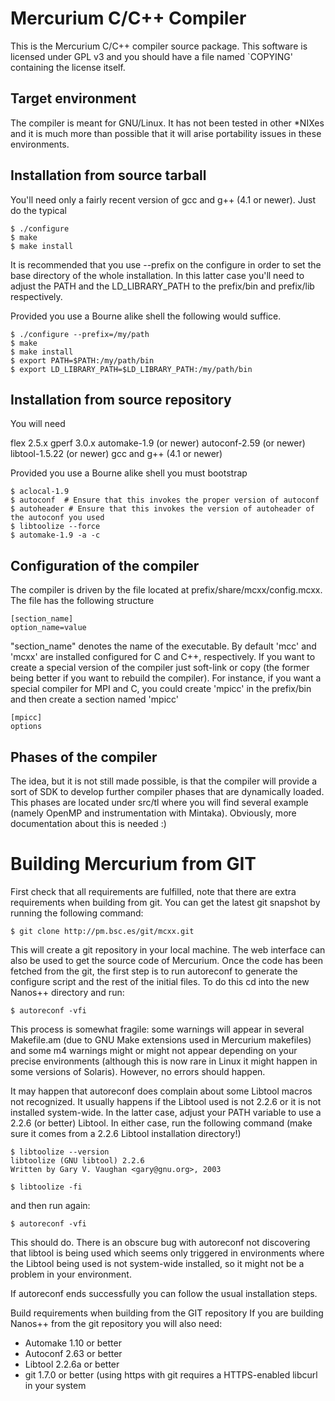 Mercurium C/C++ Compiler
========================

This is the Mercurium C/C++ compiler source package. 
This software is licensed under GPL v3 and you
should have a file named `COPYING' containing the license itself.

## Target environment

The compiler is meant for GNU/Linux. It has not been tested in other *NIXes and
it is much more than possible that it will arise portability issues in these
environments.

## Installation from source tarball

You'll need only a fairly recent version of gcc and g++ (4.1 or newer). Just do the typical

    $ ./configure
    $ make
    $ make install

It is recommended that you use --prefix on the configure in order to set the base directory
of the whole installation. In this latter case you'll need to adjust the PATH and the LD_LIBRARY_PATH
to the prefix/bin and prefix/lib respectively. 

Provided you use a Bourne alike shell the following would suffice.

    $ ./configure --prefix=/my/path
    $ make
    $ make install
    $ export PATH=$PATH:/my/path/bin
    $ export LD_LIBRARY_PATH=$LD_LIBRARY_PATH:/my/path/bin

## Installation from source repository

You will need

  flex 2.5.x
  gperf 3.0.x
  automake-1.9 (or newer)
  autoconf-2.59 (or newer)
  libtool-1.5.22 (or newer)
  gcc and g++ (4.1 or newer)

Provided you use a Bourne alike shell you must bootstrap

    $ aclocal-1.9
    $ autoconf  # Ensure that this invokes the proper version of autoconf
    $ autoheader # Ensure that this invokes the version of autoheader of the autoconf you used
    $ libtoolize --force
    $ automake-1.9 -a -c

## Configuration of the compiler

The compiler is driven by the file located at prefix/share/mcxx/config.mcxx. The file has
the following structure

    [section_name]
    option_name=value

"section_name" denotes the name of the executable. By default 'mcc' and 'mcxx' are
installed configured for C and C++, respectively. If you want to create a
special version of the compiler just soft-link or copy (the former being
better if you want to rebuild the compiler). For instance, if you want
a special compiler for MPI and C, you could create 'mpicc' in the prefix/bin
and then create a section named 'mpicc'

    [mpicc]
    options

## Phases of the compiler

The idea, but it is not still made possible, is that the compiler will provide a sort of SDK
to develop further compiler phases that are dynamically loaded. This phases are located under
src/tl where you will find several example (namely OpenMP and instrumentation with Mintaka).
Obviously, more documentation about this is needed :)


Building Mercurium from GIT
===========================

First check that all requirements are fulfilled, note that there are extra requirements when building from git. You can get the latest git snapshot by running the following command:

    $ git clone http://pm.bsc.es/git/mcxx.git

This will create a git repository in your local machine. The  web interface can also be used to get the source code of Mercurium. Once the code has been fetched from the git, the first step is to run autoreconf to generate the configure script and the rest of the initial files. To do this cd into the new Nanos++ directory and run:

    $ autoreconf -vfi

This process is somewhat fragile: some warnings will appear in several Makefile.am (due to GNU Make extensions used in Mercurium makefiles) and some m4 warnings might or might not appear depending on your precise environments (although this is now rare in Linux it might happen in some versions of Solaris). However, no errors should happen.

It may happen that autoreconf does complain about some Libtool macros not recognized. It usually happens if the Libtool used is not 2.2.6 or it is not installed system-wide. In the latter case, adjust your PATH variable to use a 2.2.6 (or better) Libtool. In either case, run the following command (make sure it comes from a 2.2.6 Libtool installation directory!)

    $ libtoolize --version
    libtoolize (GNU libtool) 2.2.6
    Written by Gary V. Vaughan <gary@gnu.org>, 2003
    
    $ libtoolize -fi

and then run again:

    $ autoreconf -vfi

This should do. There is an obscure bug with autoreconf not discovering that libtool is being used which seems only triggered in environments where the Libtool being used is not system-wide installed, so it might not be a problem in your environment.

If autoreconf ends successfully you can follow the usual installation steps.

Build requirements when building from the GIT repository
If you are building Nanos++ from the git repository you will also need:

- Automake 1.10 or better
- Autoconf 2.63 or better
- Libtool 2.2.6a or better
- git 1.7.0 or better (using https with git requires a HTTPS-enabled libcurl in your system